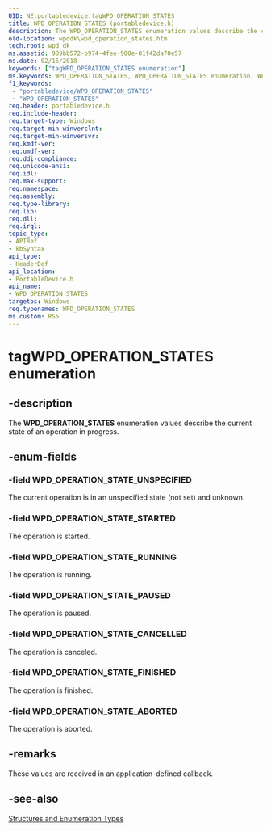 ```yaml
---
UID: NE:portabledevice.tagWPD_OPERATION_STATES
title: WPD_OPERATION_STATES (portabledevice.h)
description: The WPD_OPERATION_STATES enumeration values describe the current state of an operation in progress.
old-location: wpddk\wpd_operation_states.htm
tech.root: wpd_dk
ms.assetid: 989bb572-b974-4fee-900e-81f42da70e57
ms.date: 02/15/2018
keywords: ["tagWPD_OPERATION_STATES enumeration"]
ms.keywords: WPD_OPERATION_STATES, WPD_OPERATION_STATES enumeration, WPD_OPERATION_STATE_ABORTED, WPD_OPERATION_STATE_CANCELLED, WPD_OPERATION_STATE_FINISHED, WPD_OPERATION_STATE_PAUSED, WPD_OPERATION_STATE_RUNNING, WPD_OPERATION_STATE_STARTED, WPD_OPERATION_STATE_UNSPECIFIED, portabledevice/WPD_OPERATION_STATES, portabledevice/WPD_OPERATION_STATE_ABORTED, portabledevice/WPD_OPERATION_STATE_CANCELLED, portabledevice/WPD_OPERATION_STATE_FINISHED, portabledevice/WPD_OPERATION_STATE_PAUSED, portabledevice/WPD_OPERATION_STATE_RUNNING, portabledevice/WPD_OPERATION_STATE_STARTED, portabledevice/WPD_OPERATION_STATE_UNSPECIFIED, tagWPD_OPERATION_STATES, wpddk.wpd_operation_states
f1_keywords:
 - "portabledevice/WPD_OPERATION_STATES"
 - "WPD_OPERATION_STATES"
req.header: portabledevice.h
req.include-header: 
req.target-type: Windows
req.target-min-winverclnt: 
req.target-min-winversvr: 
req.kmdf-ver: 
req.umdf-ver: 
req.ddi-compliance: 
req.unicode-ansi: 
req.idl: 
req.max-support: 
req.namespace: 
req.assembly: 
req.type-library: 
req.lib: 
req.dll: 
req.irql: 
topic_type:
- APIRef
- kbSyntax
api_type:
- HeaderDef
api_location:
- PortableDevice.h
api_name:
- WPD_OPERATION_STATES
targetos: Windows
req.typenames: WPD_OPERATION_STATES
ms.custom: RS5
---
```


# tagWPD_OPERATION_STATES enumeration


## -description



The <b>WPD_OPERATION_STATES</b> enumeration values describe the current state of an operation in progress.




## -enum-fields




### -field WPD_OPERATION_STATE_UNSPECIFIED

The current operation is in an unspecified state (not set) and unknown.


### -field WPD_OPERATION_STATE_STARTED

The operation is started.


### -field WPD_OPERATION_STATE_RUNNING

The operation is running.


### -field WPD_OPERATION_STATE_PAUSED

The operation is paused.


### -field WPD_OPERATION_STATE_CANCELLED

The operation is canceled.


### -field WPD_OPERATION_STATE_FINISHED

The operation is finished.


### -field WPD_OPERATION_STATE_ABORTED

The operation is aborted.


## -remarks



These values are received in an application-defined callback.




## -see-also




<a href="https://docs.microsoft.com/previous-versions/windows/hardware/drivers/ff597672(v=vs.85)">Structures and Enumeration Types</a>
 

 

